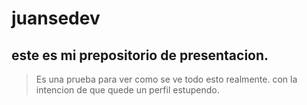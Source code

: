 # juansedev
## este es mi prepositorio de presentacion.
> Es una prueba para ver como se ve todo esto realmente.
> con la intencion de que quede un perfil estupendo.
